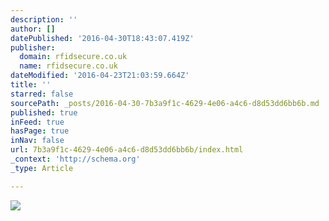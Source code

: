 ```yaml
---
description: ''
author: []
datePublished: '2016-04-30T18:43:07.419Z'
publisher:
  domain: rfidsecure.co.uk
  name: rfidsecure.co.uk
dateModified: '2016-04-23T21:03:59.664Z'
title: ''
starred: false
sourcePath: _posts/2016-04-30-7b3a9f1c-4629-4e06-a4c6-d8d53dd6bb6b.md
published: true
inFeed: true
hasPage: true
inNav: false
url: 7b3a9f1c-4629-4e06-a4c6-d8d53dd6bb6b/index.html
_context: 'http://schema.org'
_type: Article

---
```

![](http://rfidsecure.co.uk/wp-content/uploads/Universal_Contactless_Card_Symbol.svg-1000x592.png)
